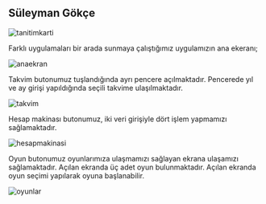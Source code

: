 ## Süleyman Gökçe

![tanitimkarti](https://github.com/user-attachments/assets/6da00d2a-ae85-40fa-a1a6-1c77a5e20f1c)

Farklı uygulamaları bir arada sunmaya çalıştığımız uygulamızın ana ekeranı;

![anaekran](https://github.com/user-attachments/assets/3bc4ada0-893d-4760-a0c0-9755c3bf2c96)


Takvim butonumuz tuşlandığında ayrı pencere açılmaktadır. Pencerede yıl ve ay girişi yapıldığında seçili takvime ulaşılmaktadır.

![takvim](https://github.com/user-attachments/assets/f693cae1-c04e-4b66-911b-f4ef682bddf8)


Hesap makinası butonumuz, iki veri girişiyle dört işlem yapmamızı sağlamaktadır.


![hesapmakinasi](https://github.com/user-attachments/assets/f2aebf0b-08f5-4443-8f3d-7c9750821a84)


Oyun butonumuz oyunlarımıza ulaşmamızı sağlayan ekrana ulaşamızı sağlamaktadır. Açılan ekranda üç adet oyun bulunmaktadır. Açılan ekranda oyun seçimi yapılarak oyuna başlanabilir.

![oyunlar](https://github.com/user-attachments/assets/044d72b8-3519-4a29-9532-ee6874cf40bf)

